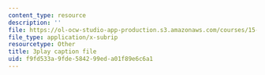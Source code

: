 ```yaml
---
content_type: resource
description: ''
file: https://ol-ocw-studio-app-production.s3.amazonaws.com/courses/15-s12-blockchain-and-money-fall-2018/f9fd533a9fde584299eda01f89e6c6a1_w7HDA8gUbpQ.vtt
file_type: application/x-subrip
resourcetype: Other
title: 3play caption file
uid: f9fd533a-9fde-5842-99ed-a01f89e6c6a1
---
```

